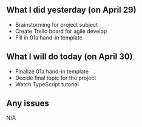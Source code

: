 ## What I did yesterday (on April 29)

-   Brainstorming for project subject
-   Create Trello board for agile develop
-   Fill in 01a hand-in template

## What I will do today (on April 30)

-   Finalize 01a hand-in template
-   Decide final topic for the project
-   Watch TypeScript tutorial

## Any issues

N/A
